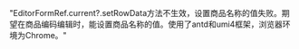 "EditorFormRef.current?.setRowData方法不生效，设置商品名称的值失败。期望在商品编码编辑时，能设置商品名称的值。使用了antd和umi4框架，浏览器环境为Chrome。"
